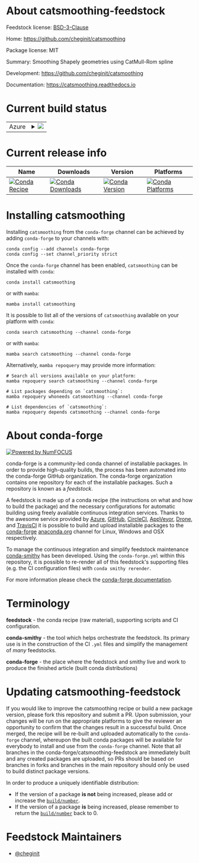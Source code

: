 About catsmoothing-feedstock
============================

Feedstock license: [BSD-3-Clause](https://github.com/conda-forge/catsmoothing-feedstock/blob/main/LICENSE.txt)

Home: https://github.com/cheginit/catsmoothing

Package license: MIT

Summary: Smoothing Shapely geometries using CatMull-Rom spline

Development: https://github.com/cheginit/catsmoothing

Documentation: https://catsmoothing.readthedocs.io

Current build status
====================


<table>
    
  <tr>
    <td>Azure</td>
    <td>
      <details>
        <summary>
          <a href="https://dev.azure.com/conda-forge/feedstock-builds/_build/latest?definitionId=23520&branchName=main">
            <img src="https://dev.azure.com/conda-forge/feedstock-builds/_apis/build/status/catsmoothing-feedstock?branchName=main">
          </a>
        </summary>
        <table>
          <thead><tr><th>Variant</th><th>Status</th></tr></thead>
          <tbody><tr>
              <td>linux_64_python3.10.____cpython</td>
              <td>
                <a href="https://dev.azure.com/conda-forge/feedstock-builds/_build/latest?definitionId=23520&branchName=main">
                  <img src="https://dev.azure.com/conda-forge/feedstock-builds/_apis/build/status/catsmoothing-feedstock?branchName=main&jobName=linux&configuration=linux%20linux_64_python3.10.____cpython" alt="variant">
                </a>
              </td>
            </tr><tr>
              <td>linux_64_python3.11.____cpython</td>
              <td>
                <a href="https://dev.azure.com/conda-forge/feedstock-builds/_build/latest?definitionId=23520&branchName=main">
                  <img src="https://dev.azure.com/conda-forge/feedstock-builds/_apis/build/status/catsmoothing-feedstock?branchName=main&jobName=linux&configuration=linux%20linux_64_python3.11.____cpython" alt="variant">
                </a>
              </td>
            </tr><tr>
              <td>linux_64_python3.12.____cpython</td>
              <td>
                <a href="https://dev.azure.com/conda-forge/feedstock-builds/_build/latest?definitionId=23520&branchName=main">
                  <img src="https://dev.azure.com/conda-forge/feedstock-builds/_apis/build/status/catsmoothing-feedstock?branchName=main&jobName=linux&configuration=linux%20linux_64_python3.12.____cpython" alt="variant">
                </a>
              </td>
            </tr><tr>
              <td>osx_64_python3.10.____cpython</td>
              <td>
                <a href="https://dev.azure.com/conda-forge/feedstock-builds/_build/latest?definitionId=23520&branchName=main">
                  <img src="https://dev.azure.com/conda-forge/feedstock-builds/_apis/build/status/catsmoothing-feedstock?branchName=main&jobName=osx&configuration=osx%20osx_64_python3.10.____cpython" alt="variant">
                </a>
              </td>
            </tr><tr>
              <td>osx_64_python3.11.____cpython</td>
              <td>
                <a href="https://dev.azure.com/conda-forge/feedstock-builds/_build/latest?definitionId=23520&branchName=main">
                  <img src="https://dev.azure.com/conda-forge/feedstock-builds/_apis/build/status/catsmoothing-feedstock?branchName=main&jobName=osx&configuration=osx%20osx_64_python3.11.____cpython" alt="variant">
                </a>
              </td>
            </tr><tr>
              <td>osx_64_python3.12.____cpython</td>
              <td>
                <a href="https://dev.azure.com/conda-forge/feedstock-builds/_build/latest?definitionId=23520&branchName=main">
                  <img src="https://dev.azure.com/conda-forge/feedstock-builds/_apis/build/status/catsmoothing-feedstock?branchName=main&jobName=osx&configuration=osx%20osx_64_python3.12.____cpython" alt="variant">
                </a>
              </td>
            </tr><tr>
              <td>win_64_python3.10.____cpython</td>
              <td>
                <a href="https://dev.azure.com/conda-forge/feedstock-builds/_build/latest?definitionId=23520&branchName=main">
                  <img src="https://dev.azure.com/conda-forge/feedstock-builds/_apis/build/status/catsmoothing-feedstock?branchName=main&jobName=win&configuration=win%20win_64_python3.10.____cpython" alt="variant">
                </a>
              </td>
            </tr><tr>
              <td>win_64_python3.11.____cpython</td>
              <td>
                <a href="https://dev.azure.com/conda-forge/feedstock-builds/_build/latest?definitionId=23520&branchName=main">
                  <img src="https://dev.azure.com/conda-forge/feedstock-builds/_apis/build/status/catsmoothing-feedstock?branchName=main&jobName=win&configuration=win%20win_64_python3.11.____cpython" alt="variant">
                </a>
              </td>
            </tr><tr>
              <td>win_64_python3.12.____cpython</td>
              <td>
                <a href="https://dev.azure.com/conda-forge/feedstock-builds/_build/latest?definitionId=23520&branchName=main">
                  <img src="https://dev.azure.com/conda-forge/feedstock-builds/_apis/build/status/catsmoothing-feedstock?branchName=main&jobName=win&configuration=win%20win_64_python3.12.____cpython" alt="variant">
                </a>
              </td>
            </tr>
          </tbody>
        </table>
      </details>
    </td>
  </tr>
</table>

Current release info
====================

| Name | Downloads | Version | Platforms |
| --- | --- | --- | --- |
| [![Conda Recipe](https://img.shields.io/badge/recipe-catsmoothing-green.svg)](https://anaconda.org/conda-forge/catsmoothing) | [![Conda Downloads](https://img.shields.io/conda/dn/conda-forge/catsmoothing.svg)](https://anaconda.org/conda-forge/catsmoothing) | [![Conda Version](https://img.shields.io/conda/vn/conda-forge/catsmoothing.svg)](https://anaconda.org/conda-forge/catsmoothing) | [![Conda Platforms](https://img.shields.io/conda/pn/conda-forge/catsmoothing.svg)](https://anaconda.org/conda-forge/catsmoothing) |

Installing catsmoothing
=======================

Installing `catsmoothing` from the `conda-forge` channel can be achieved by adding `conda-forge` to your channels with:

```
conda config --add channels conda-forge
conda config --set channel_priority strict
```

Once the `conda-forge` channel has been enabled, `catsmoothing` can be installed with `conda`:

```
conda install catsmoothing
```

or with `mamba`:

```
mamba install catsmoothing
```

It is possible to list all of the versions of `catsmoothing` available on your platform with `conda`:

```
conda search catsmoothing --channel conda-forge
```

or with `mamba`:

```
mamba search catsmoothing --channel conda-forge
```

Alternatively, `mamba repoquery` may provide more information:

```
# Search all versions available on your platform:
mamba repoquery search catsmoothing --channel conda-forge

# List packages depending on `catsmoothing`:
mamba repoquery whoneeds catsmoothing --channel conda-forge

# List dependencies of `catsmoothing`:
mamba repoquery depends catsmoothing --channel conda-forge
```


About conda-forge
=================

[![Powered by
NumFOCUS](https://img.shields.io/badge/powered%20by-NumFOCUS-orange.svg?style=flat&colorA=E1523D&colorB=007D8A)](https://numfocus.org)

conda-forge is a community-led conda channel of installable packages.
In order to provide high-quality builds, the process has been automated into the
conda-forge GitHub organization. The conda-forge organization contains one repository
for each of the installable packages. Such a repository is known as a *feedstock*.

A feedstock is made up of a conda recipe (the instructions on what and how to build
the package) and the necessary configurations for automatic building using freely
available continuous integration services. Thanks to the awesome service provided by
[Azure](https://azure.microsoft.com/en-us/services/devops/), [GitHub](https://github.com/),
[CircleCI](https://circleci.com/), [AppVeyor](https://www.appveyor.com/),
[Drone](https://cloud.drone.io/welcome), and [TravisCI](https://travis-ci.com/)
it is possible to build and upload installable packages to the
[conda-forge](https://anaconda.org/conda-forge) [anaconda.org](https://anaconda.org/)
channel for Linux, Windows and OSX respectively.

To manage the continuous integration and simplify feedstock maintenance
[conda-smithy](https://github.com/conda-forge/conda-smithy) has been developed.
Using the ``conda-forge.yml`` within this repository, it is possible to re-render all of
this feedstock's supporting files (e.g. the CI configuration files) with ``conda smithy rerender``.

For more information please check the [conda-forge documentation](https://conda-forge.org/docs/).

Terminology
===========

**feedstock** - the conda recipe (raw material), supporting scripts and CI configuration.

**conda-smithy** - the tool which helps orchestrate the feedstock.
                   Its primary use is in the construction of the CI ``.yml`` files
                   and simplify the management of *many* feedstocks.

**conda-forge** - the place where the feedstock and smithy live and work to
                  produce the finished article (built conda distributions)


Updating catsmoothing-feedstock
===============================

If you would like to improve the catsmoothing recipe or build a new
package version, please fork this repository and submit a PR. Upon submission,
your changes will be run on the appropriate platforms to give the reviewer an
opportunity to confirm that the changes result in a successful build. Once
merged, the recipe will be re-built and uploaded automatically to the
`conda-forge` channel, whereupon the built conda packages will be available for
everybody to install and use from the `conda-forge` channel.
Note that all branches in the conda-forge/catsmoothing-feedstock are
immediately built and any created packages are uploaded, so PRs should be based
on branches in forks and branches in the main repository should only be used to
build distinct package versions.

In order to produce a uniquely identifiable distribution:
 * If the version of a package **is not** being increased, please add or increase
   the [``build/number``](https://docs.conda.io/projects/conda-build/en/latest/resources/define-metadata.html#build-number-and-string).
 * If the version of a package **is** being increased, please remember to return
   the [``build/number``](https://docs.conda.io/projects/conda-build/en/latest/resources/define-metadata.html#build-number-and-string)
   back to 0.

Feedstock Maintainers
=====================

* [@cheginit](https://github.com/cheginit/)


<!-- dummy commit to enable rerendering -->

